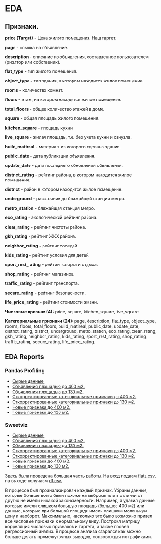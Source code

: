 # EDA

## Признаки.

**price (Target)** - Цена жилого помещения. Наш таргет.

**page** - ссылка на объявление.

**description** - описание из объявления, составленное пользователем (риэлтор или собственик).

**flat_type** - тип жилого помешения.

**object_type** - тип здания, в котором находится жилое помещение.

**rooms** - количество комнат.

**floors** - этаж, на котором находится жилое помещение.

**total_floors** - общее количество этажей в доме.

**square** - общая площадь жилого помещения.

**kitchen_square** - площадь кухни.

**live_square** - жилая площадь, т.е. без учета кухни и санузла.

**build_matireal** - материал, из которого сделано здание.

**public_date** - дата публикации объявления.

**update_date** - дата последнего обновления объявления.

**district_rating** - рейтинг района, в котором находится жилое помещение.

**district** - район в котором находится жилое помещение.

**underground** - расстояние до ближайщей станции метро.

**metro_station** - ближайщая станция метро.

**eco_rating** - экологический рейтинг района.

**clear_rating** - рейтинг чистоты района.

**gkh_rating** - рейтинг ЖКХ района.

**neighbor_rating** - рейтинг соседей.

**kids_rating** - рейтинг условия для детей.

**sport_rest_rating** - рейтинг спорта и отдыха.

**shop_rating** - рейтинг магазинов.

**traffic_rating** - рейтинг транспорта.

**secure_rating** - рейтинг безопасности.

**life_price_rating** - рейтинг стоимости жизни.

**Числовые признак (4):** price, square, kitchen_square, live_square

**Категориальные признаки (24):** page, description, flat_type, object_type, rooms, floors, total_floors, build_matireal,
public_date, update_date, district_rating, district, underground, metro_station, eco_rating, clear_rating, gkh_rating,
neighbor_rating, kids_rating, sport_rest_rating, shop_rating, traffic_rating, secure_rating, life_price_rating.

## EDA Reports

### Pandas Profiling

- [Сырые данные.](https://alxkzncoff.github.io/house_price_prediction/EDA_FLATS_PANDAS_PROFILING_REPORT.html)
- [Объявления площадью до 400 м2.](https://alxkzncoff.github.io/house_price_prediction/EDA_FLATS_400M2_PANDAS_PROFILING_REPORT.html)
- [Объявления площадью до 130 м2.](https://alxkzncoff.github.io/house_price_prediction/EDA_FLATS_130M2_PANDAS_PROFILING_REPORT.html)
- [Откорректированные категориальные признаки до 400 м2.](https://alxkzncoff.github.io/house_price_prediction/EDA_CAT_COR_FLATS_400M2_PANDAS_PROFILING_REPORT.html)
- [Откорректированные категориальные признаки до 130 м2.](https://alxkzncoff.github.io/house_price_prediction/EDA_CAT_COR_FLATS_130M2_PANDAS_PROFILING_REPORT.html)
- [Новые признаки до 400 м2.](https://alxkzncoff.github.io/house_price_prediction/NEW_FEATURES_400M2_PANDAS_PROFILING_REPORT.html)
- [Новые признаки до 130 м2.](https://alxkzncoff.github.io/house_price_prediction/NEW_FEATURES_130M2_PANDAS_PROFILING_REPORT.html)

### Sweetviz

- [Сырые данные.](https://alxkzncoff.github.io/house_price_prediction/EDA_FLATS_SWEETVIZ_REPORT.html)
- [Объявления площадью до 400 м2.](https://alxkzncoff.github.io/house_price_prediction/EDA_FLATS_400M2_SWEETVIZ_REPORT.html)
- [Объявления площадью до 130 м2.](https://alxkzncoff.github.io/house_price_prediction/EDA_FLATS_130M2_SWEETVIZ_REPORT.html)
- [Откорректированные категориальные признаки до 400 м2.](https://alxkzncoff.github.io/house_price_prediction/EDA_CAT_COR_FLATS_400M2_SWEETVIZ_REPORT.html)
- [Откорректированные категориальные признаки до 130 м2.](https://alxkzncoff.github.io/house_price_prediction/EDA_CAT_COR_FLATS_130M2_SWEETVIZ_REPORT.html)
- [Новые признаки до 400 м2.](https://alxkzncoff.github.io/house_price_prediction/NEW_FEATURES_400M2_SWEETVIZ_REPORT.html)
- [Новые признаки до 130 м2.](https://alxkzncoff.github.io/house_price_prediction/NEW_FEATURES_130M2_SWEETVIZ_REPORT.html)

Здесь была проведена большая часть работы. На вход подаем [flats.csv](https://github.com/alxkzncoff/house_price_prediction/blob/master/data/flats.csv), на выходе получаем [df.csv.](https://github.com/alxkzncoff/house_price_prediction/blob/master/data/df.csv)

В процессе был проанализирован каждый признак. 
Убраны данные, которые больше всего были похоже на выбросы или в отличии от других не имели никакой закономерности.
Например, я удалил данные которые имели слишком большую площадь (большее 400 м2) или данные, которые при большой площади имели слишком маленькую цену и наоборот.
Максимально, насколько это было возможно привел все числовые признаки к нормальному виду. Построил матрицу корреляций числовых признаков и таргета, 
а также провел регрессионный анализ. В процессе анализа старался как можно больше делать промежуточных выводов, сопровождая их графиками.
